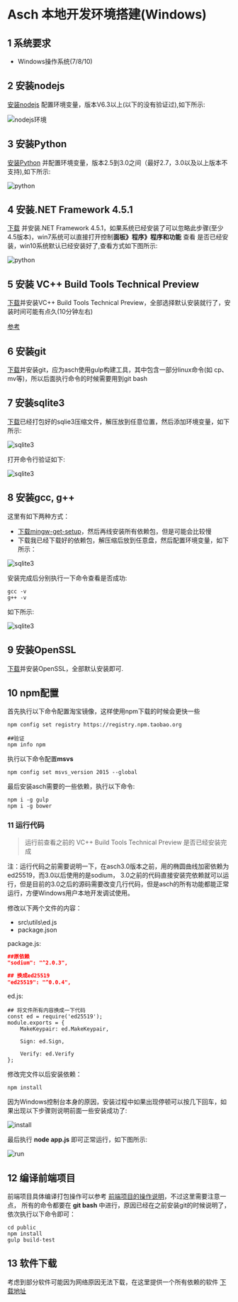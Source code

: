 # Asch 本地开发环境搭建(Windows)

## 1 系统要求

- Windows操作系统(7/8/10)

## 2 安装nodejs
[安装nodejs](https://nodejs.org/en/download/) 配置环境变量，版本V6.3以上(以下的没有验证过),如下所示:

![nodejs环境](assets/win_install/node.png)

## 3 安装Python
[安装Python](https://www.python.org/downloads/release/python-2713/) 并配置环境变量，版本2.5到3.0之间（最好2.7，3.0以及以上版本不支持),如下所示:

![python](assets/win_install/python.png)

## 4 安装.NET Framework 4.5.1
[下载](https://www.microsoft.com/en-us/download/details.aspx?id=42779) 并安装.NET Framework 4.5.1，如果系统已经安装了可以忽略此步骤(至少4.5版本)，win7系统可以直接打开控制**面板》程序》程序和功能** 查看
是否已经安装，win10系统默认已经安装好了,查看方式如下图所示:

![python](assets/win_install/win10.net.png)

## 5 安装 VC++ Build Tools Technical Preview
[下载](http://go.microsoft.com/fwlink/?LinkId=691126)并安装VC++ Build Tools Technical Preview，全部选择默认安装就行了，安装时间可能有点久(10分钟左右)

[参考](https://stackoverflow.com/questions/21069699/node-packages-not-building-on-windows-8-1-missing-microsoft-cpp-default-props)

## 6 安装git
[下载](https://git-scm.com/)并安装git，应为asch使用gulp构建工具，其中包含一部分linux命令(如 cp、mv等)，所以后面执行命令的时候需要用到git bash

## 7 安装sqlite3
[下载](https://pan.baidu.com/s/1WvQYSCCr-n7N5HMCRGqwLA)已经打包好的sqlie3压缩文件，解压放到任意位置，然后添加环境变量，如下所示:

![sqlite3](assets/win_install/sqlite3.png)

打开命令行验证如下:

![sqlite3](assets/win_install/sqlite3_verify.png)

## 8 安装gcc, g++
这里有如下两种方式：
* [下载mingw-get-setup](https://sourceforge.net/projects/mingw/files/Installer/)，然后再线安装所有依赖包，但是可能会比较慢
* 下载我已经下载好的依赖包，解压缩后放到任意盘，然后配置环境变量，如下所示：

![sqlite3](assets/win_install/gcc.png)

安装完成后分别执行一下命令查看是否成功:
```
gcc -v
g++ -v
```

如下所示:

![sqlite3](assets/win_install/gcc_verify.png)

## 9 安装OpenSSL
[下载](http://slproweb.com/products/Win32OpenSSL.html)并安装OpenSSL，全部默认安装即可.

## 10 npm配置
首先执行以下命令配置淘宝镜像，这样使用npm下载的时候会更快一些
```
npm config set registry https://registry.npm.taobao.org

##验证
npm info npm
```

执行以下命令配置**msvs**
```
npm config set msvs_version 2015 --global
```

最后安装asch需要的一些依赖，执行以下命令:
```
npm i -g gulp
npm i -g bower
```

### 11 运行代码
> 运行前查看之前的 VC++ Build Tools Technical Preview 是否已经安装完成

注：运行代码之前需要说明一下，在asch3.0版本之前，用的椭圆曲线加密依赖为ed25519，而3.0以后使用的是sodium，
3.0之前的代码直接安装完依赖就可以运行，但是目前的3.0之后的源码需要改变几行代码，但是asch的所有功能都能正常运行，方便Windows用户本地开发调试使用。

修改以下两个文件的内容：
* src\utils\ed.js
* package.json

package.js:
```json
##原依赖
"sodium": "^2.0.3",

## 换成ed25519
"ed25519": "^0.0.4",
```

ed.js:
```
## 将文件所有内容换成一下代码
const ed = require('ed25519');
module.exports = {
    MakeKeypair: ed.MakeKeypair,

    Sign: ed.Sign,

    Verify: ed.Verify
};
```

修改完文件以后安装依赖：
```
npm install
```

因为Windows控制台本身的原因，安装过程中如果出现停顿可以按几下回车，如果出现以下步骤则说明前面一些安装成功了:

![install](assets/win_install/install.png)

最后执行 **node app.js** 即可正常运行，如下图所示:

![run](assets/win_install/run.png)

## 12 编译前端项目
前端项目具体编译打包操作可以参考 [前端项目的操作说明](../public/README.md)，不过这里需要注意一点，
所有的命令都要在 **git bash** 中进行，原因已经在之前安装git的时候说明了，依次执行以下命令即可：
```
cd public
npm install
gulp build-test
```

## 13 软件下载
考虑到部分软件可能因为网络原因无法下载，在这里提供一个所有依赖的软件 [下载地址](https://pan.baidu.com/s/1WLSH9M0Hwp16CPYOgZ_6GQ)






